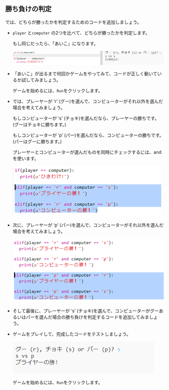 ## 勝ち負けの判定

では、どちらが勝ったかを判定するためのコードを追加しましょう。

+ `player` と`computer` の2つを比べて、どちらが勝ったかを判定します。
    
    もし同じだったら、「あいこ」になります。
    
    ![スクリーンショット](images/rps-draw.png)

+ 「あいこ」が出るまで何回かゲームをやってみて、コードが正しく動いているか試してみましょう。
    
    ゲームを始めるには、`Run`をクリックします。

+ では、プレーヤーが ’r’ (グー)を選んで、コンピューターがそれ以外を選んだ場合を考えてみましょう。
    
    もしコンピューターが ‘s’ (チョキ)を選んだなら、プレーヤーの勝ちです。(グーはチョキに勝ちます。)
    
    もしコンピューターが ‘p’ (パー)を選んだなら、コンピューターの勝ちです。(パーはグーに勝ちます。)
    
    プレーヤーとコンピューターが選んだものを同時にチェックするには、andを使います。
    
    ![スクリーンショット](images/rps-player-rock.png)

+ 次に、プレーヤーが ‘p’ (パー)を選んで、コンピューターがそれ以外を選んだ場合を考えてみましょう。
    
    ![スクリーンショット](images/rps-player-paper.png)

+ そして最後に、プレーヤーが ‘s’ (チョキ)を選んで、コンピューターがグーあるいはパーを選んだ場合の勝ち負けを判定するコードを追加してみましょう。

+ ゲームをプレイして、完成したコードをテストしましょう。
    
    ![スクリーンショット](images/rps-play.png)
    
    ゲームを始めるには、`Run`をクリックします。